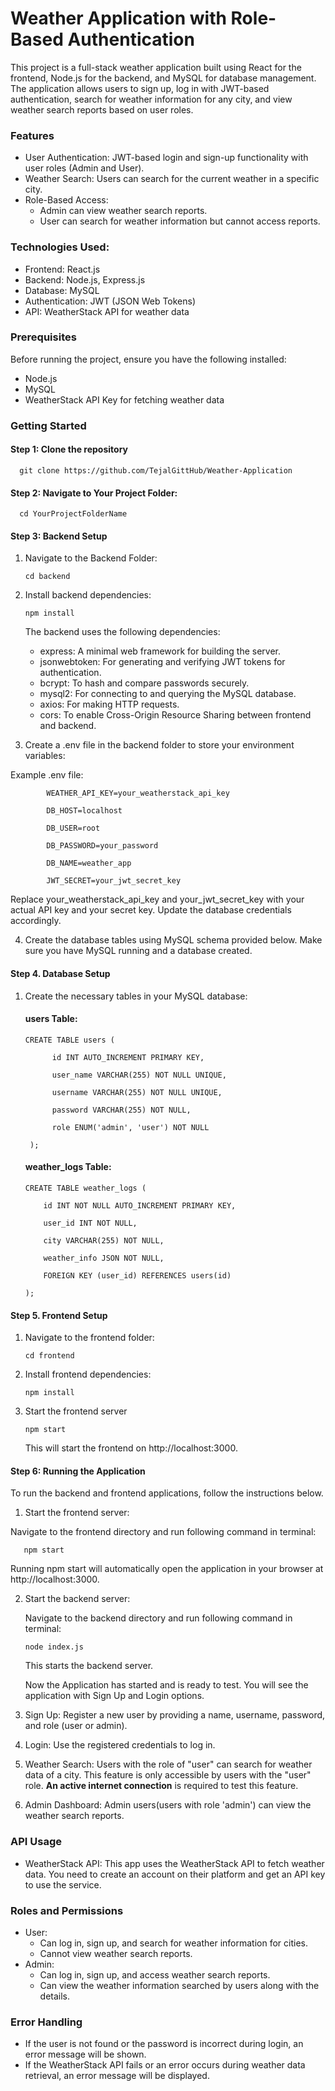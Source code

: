 # Weather Application with Role-Based Authentication
This project is a full-stack weather application built using React for the frontend, Node.js for the backend, and MySQL for database management. The application allows users to sign up, log in with JWT-based authentication, search for weather information for any city, and view weather search reports based on user roles.
### Features
- User Authentication: JWT-based login and sign-up functionality with user roles (Admin and User).
- Weather Search: Users can search for the current weather in a specific city.
- Role-Based Access:
  - Admin can view weather search reports.
  - User can search for weather information but cannot access reports.
### Technologies Used:
- Frontend: React.js
- Backend: Node.js, Express.js
- Database: MySQL 
- Authentication: JWT (JSON Web Tokens)
- API: WeatherStack API for weather data
### Prerequisites
Before running the project, ensure you have the following installed:
- Node.js 
- MySQL 
- WeatherStack API Key for fetching weather data
### Getting Started 
#### Step 1: Clone the repository
      git clone https://github.com/TejalGittHub/Weather-Application
#### Step 2: Navigate to Your Project Folder:
      cd YourProjectFolderName
#### Step 3: Backend Setup
  1. Navigate to the Backend Folder:

         cd backend

  2. Install backend dependencies:

         npm install

     The backend uses the following dependencies:

     - express: A minimal web framework for building the server.
     - jsonwebtoken: For generating and verifying JWT tokens for authentication.
     - bcrypt: To hash and compare passwords securely.
     - mysql2: For connecting to and querying the MySQL database.
     - axios: For making HTTP requests.
     - cors: To enable Cross-Origin Resource Sharing between frontend and backend.

   3. Create a .env file in the backend folder to store your environment variables:

  Example .env file:

            WEATHER_API_KEY=your_weatherstack_api_key
 
            DB_HOST=localhost

            DB_USER=root

            DB_PASSWORD=your_password

            DB_NAME=weather_app

            JWT_SECRET=your_jwt_secret_key

  Replace your_weatherstack_api_key and your_jwt_secret_key with your actual API key and your secret key. Update the database credentials accordingly.

   4. Create the database tables using MySQL schema provided below. Make sure you have MySQL running and a database created.
 #### Step 4. Database Setup
   1. Create the necessary tables in your MySQL database:

      #### users Table:

          CREATE TABLE users (

                id INT AUTO_INCREMENT PRIMARY KEY,
  
                user_name VARCHAR(255) NOT NULL UNIQUE,
  
                username VARCHAR(255) NOT NULL UNIQUE,
  
                password VARCHAR(255) NOT NULL,
  
                role ENUM('admin', 'user') NOT NULL
  
           );
      
      #### weather_logs Table:

          CREATE TABLE weather_logs (

              id INT NOT NULL AUTO_INCREMENT PRIMARY KEY,

              user_id INT NOT NULL,

              city VARCHAR(255) NOT NULL,

              weather_info JSON NOT NULL,

              FOREIGN KEY (user_id) REFERENCES users(id)
   
          );

#### Step 5. Frontend Setup

1. Navigate to the frontend folder:

       cd frontend

3. Install frontend dependencies:

       npm install

 4. Start the frontend server

        npm start

     This will start the frontend on http://localhost:3000.

#### Step 6: Running the Application

To run the backend and frontend applications, follow the instructions below.
  
1. Start the frontend server:
   
 Navigate to the frontend directory and run following command in terminal:

       npm start

  Running npm start will automatically open the application in your browser at http://localhost:3000.
  
2. Start the backend server:

   Navigate to the backend directory and run following command in terminal:

       node index.js
   
   This starts the backend server.

   Now the Application has started and is ready to test. You will see the application with Sign Up and Login options.

 3. Sign Up: Register a new user by providing a name, username, password, and role (user or admin).
   
 4. Login: Use the registered credentials to log in.
 
 5. Weather Search: Users with the role of "user" can search for weather data of a city. This feature is only accessible by users with the "user" role. **An active internet connection** is required to test this feature.
 
7. Admin Dashboard: Admin users(users with role 'admin') can view the weather search reports.

### API Usage
- WeatherStack API: This app uses the WeatherStack API to fetch weather data. You need to create an account on their platform and get an API key to use the service.
### Roles and Permissions
- User:
  - Can log in, sign up, and search for weather information for cities.
  - Cannot view weather search reports.
- Admin:
  - Can log in, sign up, and access weather search reports.
  - Can view the weather information searched by users along with the details.
### Error Handling
- If the user is not found or the password is incorrect during login, an error message will be shown.
- If the WeatherStack API fails or an error occurs during weather data retrieval, an error message will be displayed.   

